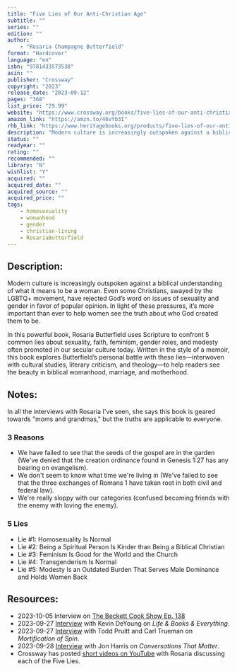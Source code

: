 ```yaml
---
title: "Five Lies of Our Anti-Christian Age"
subtitle: ""
series: ""
edition: ""
author: 
    - "Rosaria Champagne Butterfield"
format: "Hardcover"
language: "en"
isbn: "9781433573538"
asin: ""
publisher: "Crossway"
copyright: "2023"
release_date: "2023-09-12"
pages: "368"
list_price: "29.99"
website: "https://www.crossway.org/books/five-lies-of-our-anti-christian-age-hcj/"
amazon_link: "https://amzn.to/46vYb3I"
rhb_link: "https://www.heritagebooks.org/products/five-lies-of-our-anti-christian-age-butterfield.html" 
description: "Modern culture is increasingly outspoken against a biblical understanding of what it means to be a woman. Even some Christians, swayed by the LGBTQ+ movement, have rejected God’s word on issues of sexuality and gender in favor of popular opinion. In light of these pressures, it’s more important than ever to help women see the truth about who God created them to be."
status: ""
readyear: ""
rating: ""
recommended: ""
library: "N"
wishlist: "Y"
acquired: ""
acquired_date: ""
acquired_source: ""
acquired_price: ""
tags:
    - homosexuality
    - womanhood
    - gender
    - christian-living
    - RosariaButterfield
---
```

## Description:

Modern culture is increasingly outspoken against a biblical understanding of what it means to be a woman. Even some Christians, swayed by the LGBTQ+ movement, have rejected God’s word on issues of sexuality and gender in favor of popular opinion. In light of these pressures, it’s more important than ever to help women see the truth about who God created them to be.

In this powerful book, Rosaria Butterfield uses Scripture to confront 5 common lies about sexuality, faith, feminism, gender roles, and modesty often promoted in our secular culture today. Written in the style of a memoir, this book explores Butterfield’s personal battle with these lies―interwoven with cultural studies, literary criticism, and theology―to help readers see the beauty in biblical womanhood, marriage, and motherhood.

## Notes:

In all the interviews with Rosaria I've seen, she says this book is geared towards "moms and grandmas," but the truths are applicable to everyone.

### 3 Reasons

- We have failed to see that the seeds of the gospel are in the garden (We've denied that the creation ordinance found in Genesis 1:27 has any bearing on evangelism).
- We don't seem to know what time we're living in (We've failed to see that the three exchanges of Romans 1 have taken root in both civil and federal law).
- We're really sloppy with our categories (confused becoming friends with the enemy with loving the enemy).

### 5 Lies

- Lie #1: Homosexuality Is Normal
- Lie #2: Being a Spiritual Person Is Kinder than Being a Biblical Christian
- Lie #3: Feminism Is Good for the World and the Church
- Lie #4: Transgenderism Is Normal
- Lie #5: Modesty Is an Outdated Burden That Serves Male Dominance and Holds Women Back

## Resources:

- 2023-10-05 Interview on [The Beckett Cook Show Ep. 138](https://overcast.fm/+8rTrNYo7o)
- 2023-09-27 [Interview](https://overcast.fm/+ghgJbUtu8) with Kevin DeYoung on _Life & Books & Everything_.
- 2023-09-27 [Interview](https://overcast.fm/+F2-JL_Lg) with Todd Pruitt and Carl Trueman on _Mortification of Spin_.
- 2023-09-28 [Interview](https://overcast.fm/+P17PFVQoE) with Jon Harris on _Conversations That Matter_.
- Crossway has posted [short videos on YouTube](https://www.youtube.com/playlist?list=PLRIff6sHi0pdWjKYcrcRw7N6n8nrR9L6S) with Rosaria discussing each of the Five Lies.